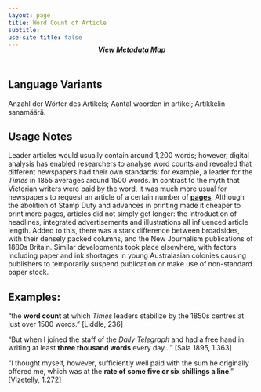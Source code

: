 ```yaml
---
layout: page
title: Word Count of Article
subtitle:  
use-site-title: false
---
```


<h4 style="text-align:center;font-style:italic;margin-top:-20px;margin-bottom:50px;"><a href="../../maps/word-count-of-article">View Metadata Map</a></h4>

## Language Variants

Anzahl der Wörter des Artikels; Aantal woorden in artikel; Artikkelin
sanamäärä.

## Usage Notes

Leader articles would usually contain around 1,200 words; however,
digital analysis has enabled researchers to analyse word counts and
revealed that different newspapers had their own standards: for example,
a leader for the *Times* in 1855 averages around 1500 words. In contrast
to the myth that Victorian writers were paid by the word, it was much
more usual for newspapers to request an article of a certain number of
<a href="https://www.digitisednewspapers.net/glossary/page-count-of-issue/">**pages**</a>. Although the abolition of Stamp Duty and advances in printing
made it cheaper to print more pages, articles did not simply get longer:
the introduction of headlines, integrated advertisements and
illustrations all influenced article length. Added to this, there was a
stark difference between broadsides, with their densely packed columns,
and the New Journalism publications of 1880s Britain. Similar
developments took place elsewhere, with factors including paper and ink
shortages in young Australasian colonies causing publishers to
temporarily suspend publication or make use of non-standard paper stock.

## Examples:

“the **word count** at which *Times* leaders stabilize by the 1850s
    centres at just over 1500 words.” \[Liddle, 236\]

“But when I joined the staff of the *Daily Telegraph* and had a free
    hand in writing at least **three thousand words** every day…” \[Sala
    1895, 1.363\]

“I thought myself, however, sufficiently well paid with the sum he
    originally offered me, which was at the **rate of some five or six
    shillings a line**.” \[Vizetelly, 1.272\]
